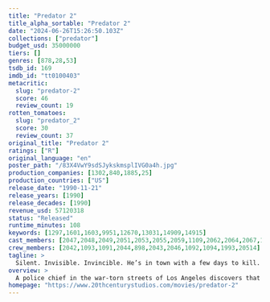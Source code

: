 ```yaml
---
title: "Predator 2"
title_alpha_sortable: "Predator 2"
date: "2024-06-26T15:26:50.103Z"
collections: ["predator"]
budget_usd: 35000000
tiers: []
genres: [878,28,53]
tsdb_id: 169
imdb_id: "tt0100403"
metacritic:
  slug: "predator-2"
  score: 46
  review_count: 19
rotten_tomatoes:
  slug: "predator_2"
  score: 30
  review_count: 37
original_title: "Predator 2"
ratings: ["R"]
original_language: "en"
poster_path: "/83X4VwY9sdSJykskmsplIVG0a4h.jpg"
production_companies: [1302,840,1885,25]
production_countries: ["US"]
release_date: "1990-11-21"
release_years: [1990]
release_decades: [1990]
revenue_usd: 57120318
status: "Released"
runtime_minutes: 108
keywords: [1297,1601,1603,9951,12670,13031,14909,14915]
cast_members: [2047,2048,2049,2051,2053,2055,2059,1109,2062,2064,2067,14328,24969,2069,1102,2072,20582,42141,6326,193318,181757,87401,13657,95797,109693,230464,43010]
crew_members: [2042,1093,1091,2044,898,2043,2046,1092,1094,1993,20514]
tagline: >
  Silent. Invisible. Invincible. He’s in town with a few days to kill.
overview: >
  A police chief in the war-torn streets of Los Angeles discovers that an extraterrestrial creature is hunting down residents - and that he is the next target.
homepage: "https://www.20thcenturystudios.com/movies/predator-2"
---
```

